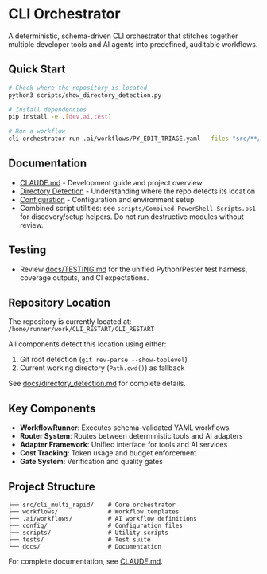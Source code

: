# CLI Orchestrator

A deterministic, schema-driven CLI orchestrator that stitches together multiple developer tools and AI agents into predefined, auditable workflows.

## Quick Start

```bash
# Check where the repository is located
python3 scripts/show_directory_detection.py

# Install dependencies
pip install -e .[dev,ai,test]

# Run a workflow
cli-orchestrator run .ai/workflows/PY_EDIT_TRIAGE.yaml --files "src/**/*.py"
```

## Documentation

- [CLAUDE.md](CLAUDE.md) - Development guide and project overview
- [Directory Detection](docs/directory_detection.md) - Understanding where the repo detects its location
- [Configuration](docs/configuration.md) - Configuration and environment setup
- Combined script utilities: see `scripts/Combined-PowerShell-Scripts.ps1` for discovery/setup helpers. Do not run destructive modules without review.

## Testing

- Review [docs/TESTING.md](docs/TESTING.md) for the unified Python/Pester test harness, coverage outputs, and CI expectations.

## Repository Location

The repository is currently located at: `/home/runner/work/CLI_RESTART/CLI_RESTART`

All components detect this location using either:
1. Git root detection (`git rev-parse --show-toplevel`)
2. Current working directory (`Path.cwd()`) as fallback

See [docs/directory_detection.md](docs/directory_detection.md) for complete details.

## Key Components

- **WorkflowRunner**: Executes schema-validated YAML workflows
- **Router System**: Routes between deterministic tools and AI adapters
- **Adapter Framework**: Unified interface for tools and AI services
- **Cost Tracking**: Token usage and budget enforcement
- **Gate System**: Verification and quality gates

## Project Structure

```
├── src/cli_multi_rapid/    # Core orchestrator
├── workflows/              # Workflow templates
├── .ai/workflows/          # AI workflow definitions
├── config/                 # Configuration files
├── scripts/                # Utility scripts
├── tests/                  # Test suite
└── docs/                   # Documentation
```

For complete documentation, see [CLAUDE.md](CLAUDE.md).
